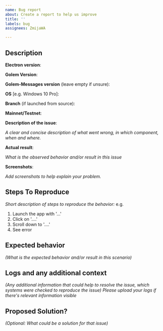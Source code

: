 ```yaml
---
name: Bug report
about: Create a report to help us improve
title: ''
labels: bug
assignees: ZmijaWA

---
```


## Description

**Electron version**:

**Golem Version**:

**Golem-Messages version** (leave empty if unsure):

**OS** [e.g. Windows 10 Pro]:

**Branch** (if launched from source):

**Mainnet/Testnet**:

**Description of the issue**:

_A clear and concise description of what went wrong, in which component, when and where._

**Actual result**:

_What is the observed behavior and/or result in this issue_

**Screenshots**:

_Add screenshots to help explain your problem._

## Steps To Reproduce
_Short description of steps to reproduce the behavior:_
e.g.
1. Launch the app with '...'
2. Click on '....'
3. Scroll down to '....'
4. See error

## Expected behavior
_(What is the expected behavior and/or result in this scenario)_

## Logs and any additional context
_(Any additional information that could help to resolve the issue, which systems were checked to reproduce the issue)_
_Please upload your logs if there's relevant information visible_

## Proposed Solution?
_(Optional: What could be a solution for that issue)_
